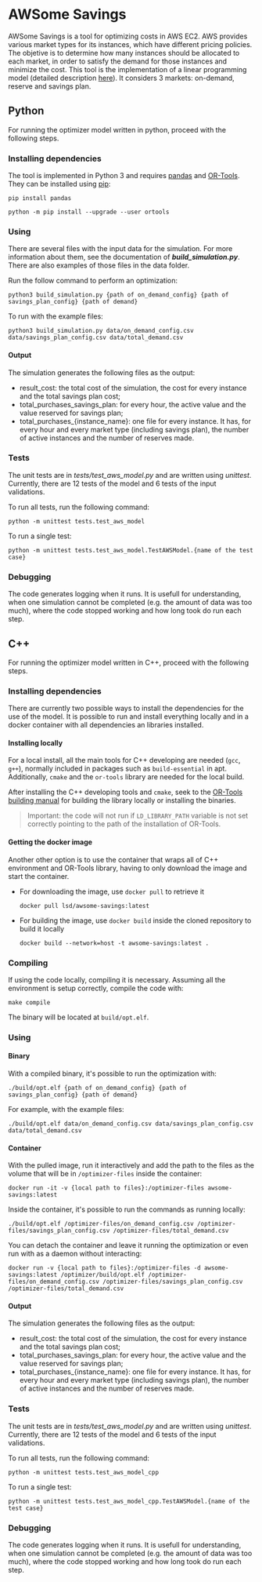 # AWSome Savings

AWSome Savings is a tool for optimizing costs in AWS EC2. AWS provides various market types for its instances, which have different pricing policies. The objetive is to determine how many instances should be allocated to each market, in order to satisfy the demand for those instances and minimize the cost. This tool is the implementation of a linear programming model (detailed description [here](https://www.overleaf.com/read/fyfghmzfkmtq)). It considers 3 markets: on-demand, reserve and savings plan.

## Python

For running the optimizer model written in python, proceed with the following steps.

### Installing dependencies

The tool is implemented in Python 3 and requires [pandas](https://pandas.pydata.org/) and [OR-Tools](https://developers.google.com/optimization). They can be installed using [pip](https://pypi.org/project/pip/):

```
pip install pandas
```

```
python -m pip install --upgrade --user ortools
```

### Using

There are several files with the input data for the simulation. For more information about them, see the documentation of ***build_simulation.py***. There are also examples of those files in the data folder.

Run the follow command to perform an optimization:
```
python3 build_simulation.py {path of on_demand_config} {path of savings_plan_config} {path of demand}
```
To run with the example files:
```
python3 build_simulation.py data/on_demand_config.csv data/savings_plan_config.csv data/total_demand.csv
```

#### Output

The simulation generates the following files as the output:
- result_cost: the total cost of the simulation, the cost for every instance and the total 
    savings plan cost;
- total_purchases_savings_plan: for every hour, the active value and the value reserved 
    for savings plan;
- total_purchases_{instance_name}: one file for every instance. It has, for every hour 
    and every market type (including savings plan), the number of active instances and 
    the number of reserves made.

### Tests

The unit tests are in *tests/test_aws_model.py* and are written using *unittest*. Currently, there are 12 tests of the model and 6 tests of the input validations. 

To run all tests, run the following command:
```
python -m unittest tests.test_aws_model
```
To run a single test:
```
python -m unittest tests.test_aws_model.TestAWSModel.{name of the test case}
```
### Debugging

The code generates logging when it runs. It is usefull for understanding, when one simulation cannot be completed (e.g. the amount of data was too much), where the code stopped working and how long took do run each step.

## C++

For running the optimizer model written in C++, proceed with the following steps.

### Installing dependencies

There are currently two possible ways to install the dependencies for the use of the model. It is possible to run and install everything locally and in a docker container with all dependencies an libraries installed.

#### Installing locally

For a local install, all the main tools for C++ developing are needed (`gcc`, `g++`), normally included in packages such as `build-essential` in apt. Additionally, `cmake` and the `or-tools` library are needed for the local build.

After installing the C++ developing tools and `cmake`, seek to the [OR-Tools building manual](https://developers.google.com/optimization/install/cpp) for building the library locally or installing the binaries.

> Important: the code will not run if `LD_LIBRARY_PATH` variable is not set correctly pointing to the path of the installation of OR-Tools.

#### Getting the docker image

Another other option is to use the container that wraps all of C++ environment and OR-Tools library, having to only download the image and start the container.

- For downloading the image, use `docker pull` to retrieve it

    ```
    docker pull lsd/awsome-savings:latest
    ```

- For building the image, use `docker build` inside the cloned repository to build it locally

    ```
    docker build --network=host -t awsome-savings:latest .
    ```

### Compiling

If using the code locally, compiling it is necessary. Assuming all the environment is setup correctly, compile the code with:

```
make compile
```

The binary will be located at `build/opt.elf`.

### Using

#### Binary

With a compiled binary, it's possible to run the optimization with:

```
./build/opt.elf {path of on_demand_config} {path of savings_plan_config} {path of demand}
```

For example, with the example files:
```
./build/opt.elf data/on_demand_config.csv data/savings_plan_config.csv data/total_demand.csv
```

#### Container

With the pulled image, run it interactively and add the path to the files as the volume that will be in `/optimizer-files` inside the container:

```
docker run -it -v {local path to files}:/optimizer-files awsome-savings:latest
```

Inside the container, it's possible to run the commands as running locally:

```
./build/opt.elf /optimizer-files/on_demand_config.csv /optimizer-files/savings_plan_config.csv /optimizer-files/total_demand.csv
```

You can detach the container and leave it running the optimization or even run with as a daemon without interacting:
```
docker run -v {local path to files}:/optimizer-files -d awsome-savings:latest /optimizer/build/opt.elf /optimizer-files/on_demand_config.csv /optimizer-files/savings_plan_config.csv /optimizer-files/total_demand.csv
```

#### Output

The simulation generates the following files as the output:
- result_cost: the total cost of the simulation, the cost for every instance and the total 
    savings plan cost;
- total_purchases_savings_plan: for every hour, the active value and the value reserved 
    for savings plan;
- total_purchases_{instance_name}: one file for every instance. It has, for every hour 
    and every market type (including savings plan), the number of active instances and 
    the number of reserves made.

### Tests

The unit tests are in *tests/test_aws_model.py* and are written using *unittest*. Currently, there are 12 tests of the model and 6 tests of the input validations. 

To run all tests, run the following command:
```
python -m unittest tests.test_aws_model_cpp
```
To run a single test:
```
python -m unittest tests.test_aws_model_cpp.TestAWSModel.{name of the test case}
```
### Debugging

The code generates logging when it runs. It is usefull for understanding, when one simulation cannot be completed (e.g. the amount of data was too much), where the code stopped working and how long took do run each step.
